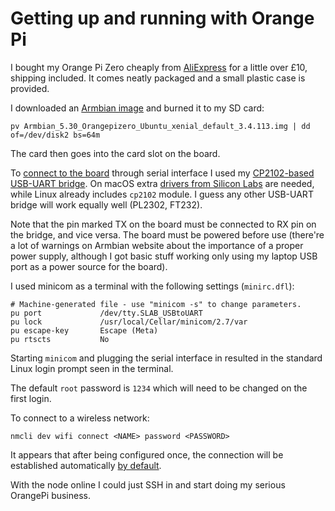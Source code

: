 # Getting up and running with Orange Pi

I bought my Orange Pi Zero cheaply from [AliExpress][aliexpress-opi]
for a little over £10, shipping included. It comes neatly packaged and
a small plastic case is provided.

I downloaded an [Armbian image][armbian] and burned it to my SD card:

    pv Armbian_5.30_Orangepizero_Ubuntu_xenial_default_3.4.113.img | dd of=/dev/disk2 bs=64m

The card then goes into the card slot on the board.

To [connect to the board][wiring-uart] through serial interface I used
my [CP2102-based USB-UART bridge][cp2102-usb-uart]. On macOS extra
[drivers from Silicon Labs][cp2102-macos-drivers] are needed, while
Linux already includes `cp2102` module. I guess any other USB-UART
bridge will work equally well (PL2302, FT232).

Note that the pin marked TX on the board must be connected to RX pin
on the bridge, and vice versa. The board must be powered before use
(there're a lot of warnings on Armbian website about the importance of
a proper power supply, although I got basic stuff working only using
my laptop USB port as a power source for the board).

I used minicom as a terminal with the following settings
(`minirc.dfl`):

```
# Machine-generated file - use "minicom -s" to change parameters.
pu port             /dev/tty.SLAB_USBtoUART
pu lock             /usr/local/Cellar/minicom/2.7/var
pu escape-key       Escape (Meta)
pu rtscts           No
```

Starting `minicom` and plugging the serial interface in resulted in
the standard Linux login prompt seen in the terminal.

The default `root` password is `1234` which will need to be changed on
the first login.

To connect to a wireless network:

    nmcli dev wifi connect <NAME> password <PASSWORD>

It appears that after being configured once, the connection will be
established automatically [by default][autoconnect-prop].

With the node online I could just SSH in and start doing my serious
OrangePi business.

[aliexpress-opi]: https://www.aliexpress.com/item/Orange-Pi-Zero-H2-Quad-Core-Open-source-512MB-Protective-White-Case-development-board-beyond-Raspberry/32799111611.html
[armbian]: https://www.armbian.com/orange-pi-zero-2-h3/
[autoconnect-prop]: https://developer.gnome.org/NetworkManager/stable/nm-settings.html#nm-settings.property.connection.autoconnect
[cp2102-macos-drivers]: https://www.silabs.com/products/development-tools/software/usb-to-uart-bridge-vcp-drivers
[cp2102-usb-uart]:https://www.aliexpress.com/item/1pcs-CP2102-module-USB-to-TTL-serial-UART-STC-download-cable-PL2303-Super-Brush-line-upgrade/32694152202.html
[wiring-uart]: http://linux-sunxi.org/UART#With_a_UART_connector_available
